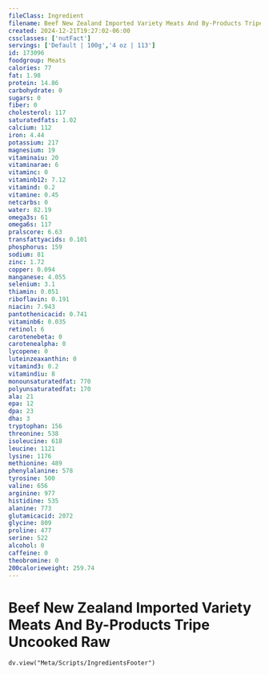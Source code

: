 ```yaml
---
fileClass: Ingredient
filename: Beef New Zealand Imported Variety Meats And By-Products Tripe Uncooked Raw
created: 2024-12-21T19:27:02-06:00
cssclasses: ['nutFact']
servings: ['Default | 100g','4 oz | 113']
id: 173096
foodgroup: Meats
calories: 77
fat: 1.98
protein: 14.86
carbohydrate: 0
sugars: 0
fiber: 0
cholesterol: 117
saturatedfats: 1.02
calcium: 112
iron: 4.44
potassium: 217
magnesium: 19
vitaminaiu: 20
vitaminarae: 6
vitaminc: 0
vitaminb12: 7.12
vitamind: 0.2
vitamine: 0.45
netcarbs: 0
water: 82.19
omega3s: 61
omega6s: 117
pralscore: 6.63
transfattyacids: 0.101
phosphorus: 159
sodium: 81
zinc: 1.72
copper: 0.094
manganese: 4.055
selenium: 3.1
thiamin: 0.051
riboflavin: 0.191
niacin: 7.943
pantothenicacid: 0.741
vitaminb6: 0.035
retinol: 6
carotenebeta: 0
carotenealpha: 0
lycopene: 0
luteinzeaxanthin: 0
vitamind3: 0.2
vitamindiu: 8
monounsaturatedfat: 770
polyunsaturatedfat: 170
ala: 21
epa: 12
dpa: 23
dha: 3
tryptophan: 156
threonine: 538
isoleucine: 618
leucine: 1121
lysine: 1176
methionine: 489
phenylalanine: 578
tyrosine: 500
valine: 656
arginine: 977
histidine: 535
alanine: 773
glutamicacid: 2072
glycine: 809
proline: 477
serine: 522
alcohol: 0
caffeine: 0
theobromine: 0
200calorieweight: 259.74
---
```


# Beef New Zealand Imported Variety Meats And By-Products Tripe Uncooked Raw

```dataviewjs
dv.view("Meta/Scripts/IngredientsFooter")
```